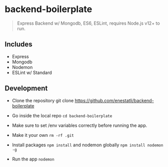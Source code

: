 # backend-boilerplate

> Express Backend w/ Mongodb, ES6, ESLint, requires Node.js v12+ to run.

## Includes

- Express
- Mongodb
- Nodemon
- ESLint w/ Standard

## Development

- Clone the repository git clone https://github.com/enestatli/backend-boilerplate

- Go inside the local repo `cd backend-boilerplate`

- Make sure to set /env variables correctly before running the app.

- Make it your own `rm -rf .git`

- Install packages `npm install` and nodemon globally `npm install nodemon -g`

- Run the app `nodemon`

